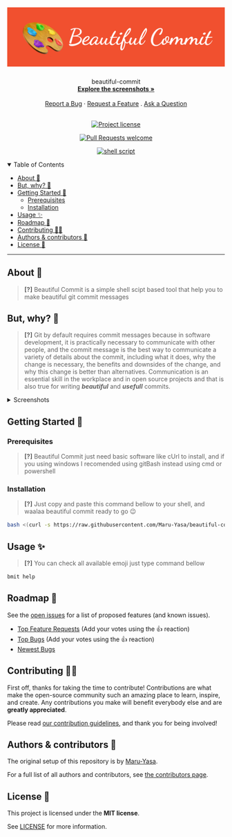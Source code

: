 <h1 align="center">
  <a href="https://github.com/Maru-Yasa/beautiful-commit">
    <!-- Please provide path to your logo here -->
    <img src="docs/images/logo.png" alt="Logo">
  </a>
</h1>

<div align="center">
  beautiful-commit
  <br />
  <a href="#about"><strong>Explore the screenshots »</strong></a>
  <br />
  <br />
  <a href="https://github.com/Maru-Yasa/beautiful-commit/issues/new?assignees=&labels=bug&template=01_BUG_REPORT.md&title=bug%3A+">Report a Bug</a>
  ·
  <a href="https://github.com/Maru-Yasa/beautiful-commit/issues/new?assignees=&labels=enhancement&template=02_FEATURE_REQUEST.md&title=feat%3A+">Request a Feature</a>
  .
  <a href="https://github.com/Maru-Yasa/beautiful-commit/issues/new?assignees=&labels=question&template=04_SUPPORT_QUESTION.md&title=support%3A+">Ask a Question</a>
</div>

<div align="center">
<br />

[![Project license](https://img.shields.io/github/license/Maru-Yasa/beautiful-commit.svg?style=flat-square)](./LICENSE)

[![Pull Requests welcome](https://img.shields.io/badge/PRs-welcome-ff69b4.svg?style=flat-square)](https://github.com/Maru-Yasa/beautiful-commit/issues?q=is%3Aissue+is%3Aopen+label%3A%22help+wanted%22)

[![shell script](https://img.shields.io/badge/Shell_Script-121011?style=for-the-badge&logo=gnu-bash&logoColor=white)]()

</div>

<details open="open">
<summary>Table of Contents</summary>

- [About 📝](#about-)
- [But, why? 🤷](#but-why-)
- [Getting Started 💪](#getting-started-)
  - [Prerequisites](#prerequisites)
  - [Installation](#installation)
- [Usage ✨](#usage-)
- [Roadmap 🚧](#roadmap-)
- [Contributing 🧑‍🔧](#contributing-)
- [Authors & contributors 🙋](#authors--contributors-)
- [License 📜](#license-)

</details>

---

## About 📝

> **[?]** Beautiful Commit is a simple shell scipt based tool that  help you to make beautiful git commit messages

## But, why? 🤷

> **[?]** Git by default requires commit messages because in software development, it is practically necessary to communicate with other people, and the commit message is the best way to communicate a variety of details about the commit, including what it does, why the change is necessary, the benefits and downsides of the change, and why this change is better than alternatives. Communication is an essential skill in the workplace and in open source projects and that is also true for writing ***beautiful*** and ***usefull*** commits.

<details>

<summary>Screenshots</summary>
<br>

> **[!]**
> See Beautiful Commit in action
<img src='docs/images/bmit-help.png' width='100%'>
<img src='docs/images/bmit-action.png' width='100%'>


</details>

## Getting Started 💪 

### Prerequisites 

> **[?]**
> Beautiful Commit just need basic software like cUrl to install, and if you using windows I recomended using gitBash instead using cmd or powershell

### Installation 

> **[?]**
> Just copy and paste this command bellow to your shell, and waalaa beautiful commit ready to go 😉

```sh 
bash <(curl -s https://raw.githubusercontent.com/Maru-Yasa/beautiful-commit/main/installer.sh)
```

## Usage ✨

> **[?]**
> You can check all available emoji just type command bellow
```sh
bmit help 
```

## Roadmap 🚧

See the [open issues](https://github.com/Maru-Yasa/beautiful-commit/issues) for a list of proposed features (and known issues).

- [Top Feature Requests](https://github.com/Maru-Yasa/beautiful-commit/issues?q=label%3Aenhancement+is%3Aopen+sort%3Areactions-%2B1-desc) (Add your votes using the 👍 reaction)
- [Top Bugs](https://github.com/Maru-Yasa/beautiful-commit/issues?q=is%3Aissue+is%3Aopen+label%3Abug+sort%3Areactions-%2B1-desc) (Add your votes using the 👍 reaction)
- [Newest Bugs](https://github.com/Maru-Yasa/beautiful-commit/issues?q=is%3Aopen+is%3Aissue+label%3Abug)

## Contributing 🧑‍🔧

First off, thanks for taking the time to contribute! Contributions are what make the open-source community such an amazing place to learn, inspire, and create. Any contributions you make will benefit everybody else and are **greatly appreciated**.


Please read [our contribution guidelines](docs/CONTRIBUTING.md), and thank you for being involved!

## Authors & contributors 🙋

The original setup of this repository is by [Maru-Yasa](https://github.com/Maru-Yasa).

For a full list of all authors and contributors, see [the contributors page](https://github.com/Maru-Yasa/beautiful-commit/contributors).


## License 📜

This project is licensed under the **MIT license**.

See [LICENSE](LICENSE) for more information.
